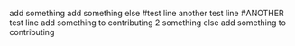 add something
add something else
#test line
another test line
#ANOTHER test line
add something to contributing
2 something else
add something to contributing
